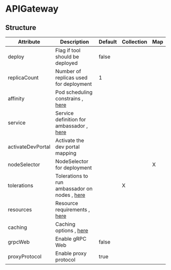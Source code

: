 # APIGateway 
 

## Structure 
 

| Attribute         | Description                                                                        | Default | Collection | Map  |
| ----------------- | ---------------------------------------------------------------------------------- | ------- | ---------- | ---  |
| deploy            | Flag if tool should be deployed                                                    |  false  |            |      |
| replicaCount      | Number of replicas used for deployment                                             |  1      |            |      |
| affinity          | Pod scheduling constrains , [here](k8s/Affinity/Affinity.md)                       |         |            |      |
| service           | Service definition for ambassador , [here](AmbassadorService/AmbassadorService.md) |         |            |      |
| activateDevPortal | Activate the dev portal mapping                                                    |         |            |      |
| nodeSelector      | NodeSelector for deployment                                                        |         |            | X    |
| tolerations       | Tolerations to run ambassador on nodes , [here](k8s/Tolerations/Tolerations.md)    |         | X          |      |
| resources         | Resource requirements , [here](k8s/Resources/Resources.md)                         |         |            |      |
| caching           | Caching options , [here](Caching/Caching.md)                                       |         |            |      |
| grpcWeb           | Enable gRPC Web                                                                    |  false  |            |      |
| proxyProtocol     | Enable proxy protocol                                                              |  true   |            |      |
